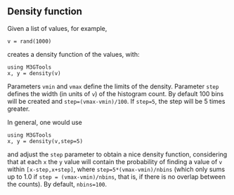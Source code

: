 ## Density function

Given a list of values, for example, 
```
v = rand(1000)
```
creates a density function of the values, with:
```
using M3GTools
x, y = density(v)
```
Parameters `vmin` and `vmax` define the limits of the density.
Parameter `step` defines the width (in units of `v`) of the histogram
count. By default 100 bins will be created and `step=(vmax-vmin)/100`.
If `step=5`, the step will be 5 times greater.

In general, one would use
```
using M3GTools
x, y = density(v,step=5)
```
and adjust the `step` parameter to obtain a nice density function, considering that
at each `x` the `y` value will contain the probability of finding a value of `v`
within `[x-step,x+step]`, where `step=5*(vmax-vmin)/nbins` (which only sums up to 1.0 if
`step = (vmax-vmin)/nbins`, that is, if there is no overlap between the counts). By default, 
`nbins=100`. 



